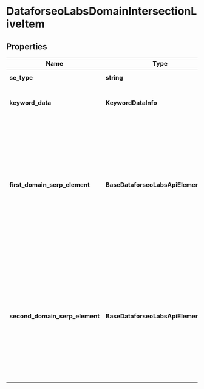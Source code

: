 # DataforseoLabsDomainIntersectionLiveItem

## Properties

| Name | Type | Description | Notes |
|------------ | ------------- | ------------- | -------------|
**se_type** | **string** | search engine type |[optional]|
**keyword_data** | **KeywordDataInfo** | keyword data for the returned keyword |[optional]|
**first_domain_serp_element** | **BaseDataforseoLabsApiElementItem** | contains data on the first domain’s SERP element found for the returned keyword<br>the list of supported SERP elements can be found below |[optional]|
**second_domain_serp_element** | **BaseDataforseoLabsApiElementItem** | contains data on the second domain’s SERP element found for the returned keyword<br>the list of supported SERP elements can be found below |[optional]|